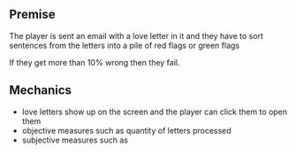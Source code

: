 ## Premise
The player is sent an email with a love letter in it and they have to sort sentences from the letters into a pile of red flags or green flags

If they get more than 10% wrong then they fail.
## Mechanics
- love letters show up on the screen and the player can click them to open them
- objective measures such as quantity of letters processed
- subjective measures such as 

